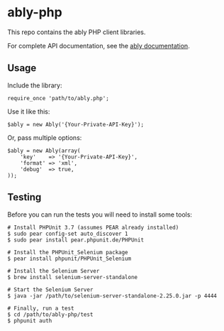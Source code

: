 # ably-php

This repo contains the ably PHP client libraries.

For complete API documentation, see the [ably documentation](https://ably.io/documentation).

## Usage

Include the library:

    require_once 'path/to/ably.php';

Use it like this:

    $ably = new Ably('{Your-Private-API-Key}');

Or, pass multiple options:

    $ably = new Ably(array(
        'key'    => '{Your-Private-API-Key}',
        'format' => 'xml',
        'debug'  => true,
    ));

## Testing

Before you can run the tests you will need to install some tools:

    # Install PHPUnit 3.7 (assumes PEAR already installed)
    $ sudo pear config-set auto_discover 1
    $ sudo pear install pear.phpunit.de/PHPUnit

    # Install the PHPUnit_Selenium package
    $ pear install phpunit/PHPUnit_Selenium

    # Install the Selenium Server
    $ brew install selenium-server-standalone

    # Start the Selenium Server
    $ java -jar /path/to/selenium-server-standalone-2.25.0.jar -p 4444

    # Finally, run a test
    $ cd /path/to/ably-php/test
    $ phpunit auth

